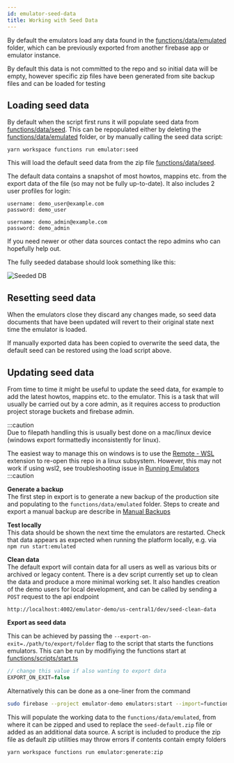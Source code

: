 ```yaml
---
id: emulator-seed-data
title: Working with Seed Data
---
```


By default the emulators load any data found in the [functions/data/emulated](../../../../functions/data/emulated) folder, which can be previously exported from another firebase app or emulator instance.

By default this data is not committed to the repo and so initial data will be empty, however specific zip files have been generated from site backup files and can be loaded for testing

## Loading seed data
By default when the script first runs it will populate seed data from [functions/data/seed](../../../../functions/data/seed). This can be repopulated either by deleting the [functions/data/emulated](../../../../functions/data/emulated) folder, or by manually calling the seed data script:

```
yarn workspace functions run emulator:seed
```

This will load the default seed data from the zip file [functions/data/seed](../../../../functions/data/seed/seed-default.zip).

The default data contains a snapshot of most howtos, mappins etc. from the export data of the file (so may not be fully up-to-date). It also includes 2 user profiles for login:

```
username: demo_user@example.com
password: demo_user
```

```
username: demo_admin@example.com
password: demo_admin
```

If you need newer or other data sources contact the repo admins who can hopefully help out.

The fully seeded database should look something like this:

![Seeded DB](./images/firebase-emulator-seeded.png)

## Resetting seed data

When the emulators close they discard any changes made, so seed data documents that have been updated will revert to their original state next time the emulator is loaded.

If manually exported data has been copied to overwrite the seed data, the default seed can be restored using the load script above.

## Updating seed data

From time to time it might be useful to update the seed data, for example to add the latest howtos, mappins etc. to the emulator. This is a task that will usually be carried out by a core admin, as it requires access to production project storage buckets and firebase admin.

:::caution   
Due to filepath handling this is usually best done on a mac/linux device (windows export formattedly inconsistently for linux).

The easiest way to manage this on windows is to use the [Remote - WSL](https://marketplace.visualstudio.com/items?itemName=ms-vscode-remote.remote-wsl) extension to re-open this repo in a linux subsystem.
However, this may not work if using wsl2, see troubleshooting issue in [Running Emulators](./running-emulators)
:::caution

**Generate a backup**  
The first step in export is to generate a new backup of the production site and populating to the `functions/data/emulated` folder. Steps to create and export a manual backup are describe in [Manual Backups](../Server%20Maintenance/manual-backups.md)

**Test locally**   
This data should be shown the next time the emulators are restarted. Check that data appears as expected when running the platform locally, e.g. via `npm run start:emulated`

**Clean data**   
The default export will contain data for all users as well as various bits or archived or legacy content. There is a dev script currently set up to clean the data and produce a more minimal working set. It also handles creation of the demo users for local development, and can be called by sending a `POST` request to the api endpoint
```
http://localhost:4002/emulator-demo/us-central1/dev/seed-clean-data
```

**Export as seed data**

This can be achieved by passing the `--export-on-exit=./path/to/export/folder` flag to the script that starts the functions emulators. This can be run by modifiying the functions start at [functions/scripts/start.ts](../../../../functions/scripts/start.ts)

```js
// change this value if also wanting to export data
EXPORT_ON_EXIT=false
```
Alternatively this can be done as a one-liner from the command
```sh
sudo firebase --project emulator-demo emulators:start --import=functions/data/emulated --export-on-exit=functions/data/exported
```
This will populate the working data to the `functions/data/emulated`, from where it can be zipped and used to replace the `seed-default.zip` file or added as an additional data source. A script is included to produce the zip file as default zip utilities may throw errors if contents contain empty folders 
```
yarn workspace functions run emulator:generate:zip
```